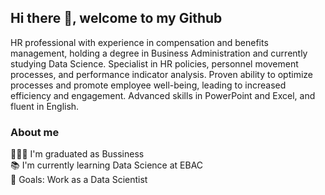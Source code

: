 ## Hi there 👋, welcome to my Github

HR professional with experience in compensation and benefits management, holding a degree in Business Administration and currently studying Data Science. Specialist in HR policies, personnel movement processes, and performance indicator analysis. Proven ability to optimize processes and promote employee well-being, leading to increased efficiency and engagement. Advanced skills in PowerPoint and Excel, and fluent in English.

### About me

  👨🏼‍🎓 I'm graduated as Bussiness  
  📚 I'm currently learning Data Science at EBAC  
  🎯 Goals: Work as a Data Scientist  

<!--
**wesley-lacerda/wesley-lacerda** is a ✨ _special_ ✨ repository because its `README.md` (this file) appears on your GitHub profile.

Here are some ideas to get you started:

- 🔭 I’m currently working on ...
- 🌱 I’m currently learning ...
- 👯 I’m looking to collaborate on ...
- 🤔 I’m looking for help with ...
- 💬 Ask me about ...
- 📫 How to reach me: ...
- 😄 Pronouns: ...
- ⚡ Fun fact: ...
-->
